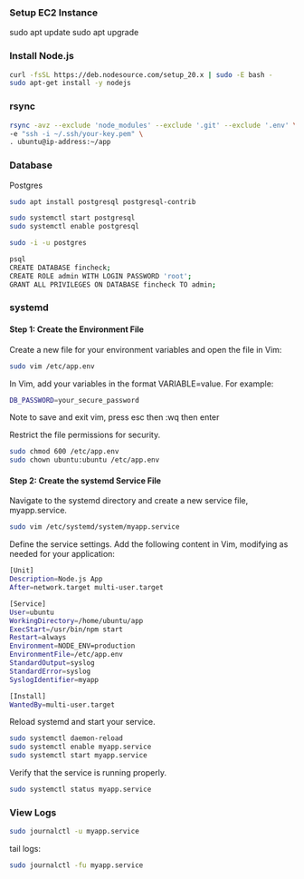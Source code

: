 ### Setup EC2 Instance

sudo apt update
sudo apt upgrade

### Install Node.js

```bash
curl -fsSL https://deb.nodesource.com/setup_20.x | sudo -E bash -
sudo apt-get install -y nodejs
```

### rsync

```bash
rsync -avz --exclude 'node_modules' --exclude '.git' --exclude '.env' \
-e "ssh -i ~/.ssh/your-key.pem" \
. ubuntu@ip-address:~/app
```

### Database

Postgres

```bash
sudo apt install postgresql postgresql-contrib

sudo systemctl start postgresql
sudo systemctl enable postgresql

sudo -i -u postgres

psql
CREATE DATABASE fincheck;
CREATE ROLE admin WITH LOGIN PASSWORD 'root';
GRANT ALL PRIVILEGES ON DATABASE fincheck TO admin;
```

### systemd

#### Step 1: Create the Environment File

Create a new file for your environment variables and open the file in Vim:

```bash
sudo vim /etc/app.env
```

In Vim, add your variables in the format VARIABLE=value. For example:

```bash
DB_PASSWORD=your_secure_password
```

Note
to save and exit vim, press esc then :wq then enter

Restrict the file permissions for security.

```bash
sudo chmod 600 /etc/app.env
sudo chown ubuntu:ubuntu /etc/app.env
```

#### Step 2: Create the systemd Service File

Navigate to the systemd directory and create a new service file, myapp.service.

```bash
sudo vim /etc/systemd/system/myapp.service
```

Define the service settings. Add the following content in Vim, modifying as needed for your application:

```bash
[Unit]
Description=Node.js App
After=network.target multi-user.target

[Service]
User=ubuntu
WorkingDirectory=/home/ubuntu/app
ExecStart=/usr/bin/npm start
Restart=always
Environment=NODE_ENV=production
EnvironmentFile=/etc/app.env
StandardOutput=syslog
StandardError=syslog
SyslogIdentifier=myapp

[Install]
WantedBy=multi-user.target
```

Reload systemd and start your service.

```bash
sudo systemctl daemon-reload
sudo systemctl enable myapp.service
sudo systemctl start myapp.service
```

Verify that the service is running properly.

```bash
sudo systemctl status myapp.service
```

### View Logs

```bash
sudo journalctl -u myapp.service
```

tail logs:

```bash
sudo journalctl -fu myapp.service
```
